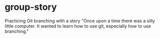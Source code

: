 # group-story
Practicing Git branching with a story
"Once upon a time there was a silly little computer. It wanted to learn how to use git, especially how to use branching."

